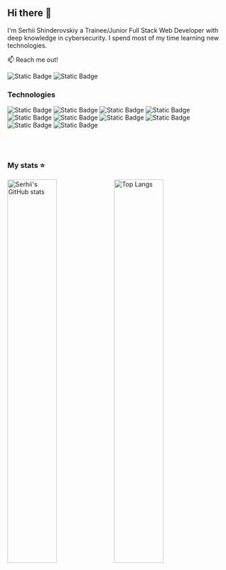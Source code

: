 ## Hi there 👋

I'm Serhii Shinderovskiy a Trainee/Junior Full Stack Web Developer with deep knowledge in cybersecurity. I spend most of my time learning new technologies.

:mailbox: Reach me out!

![Static Badge](https://img.shields.io/badge/sergiy.shinderovskiy%40gmail.com-%23EA4335?style=flat&logo=gmail&logoColor=white)
![Static Badge](https://img.shields.io/badge/linkedin-%230A66C2?style=flat&logo=linkedin&logoColor=white&labelColor=%230A66C2&link=https%3A%2F%2Fwww.linkedin.com%2Fin%2Fserhii-shinderovskii-077936228%2F%3Flipi%3Durn%253Ali%253Apage%253Ad_flagship3_feed%253BCrEiSoTpRaq0%252BkWWr1Xw1g%253D%253D)

### Technologies

![Static Badge](https://img.shields.io/badge/HTML5-%23E34F26?style=for-the-badge&logo=html5&logoColor=%23E34F26&labelColor=black&color=%23E34F26)
![Static Badge](https://img.shields.io/badge/CSS3-%231572B6?style=for-the-badge&logo=css3&logoColor=%231572B6&labelColor=black&color=%231572B6)
![Static Badge](https://img.shields.io/badge/REACT-%2361DAFB?style=for-the-badge&logo=react&logoColor=blue&labelColor=black&color=%2361DAFB)
![Static Badge](https://img.shields.io/badge/REACTBOOTSTRAP-%2341E0FD?style=for-the-badge&logo=reactbootstrap&logoColor=%2341E0FD&labelColor=black&color=%2341E0FD)
![Static Badge](https://img.shields.io/badge/JAVASCRIPT-%2361DAFB?style=for-the-badge&logo=javascript&logoColor=%23F7DF1E&labelColor=black&color=%23F7DF1E)
![Static Badge](https://img.shields.io/badge/TYPESCRIPT-%233178C6?style=for-the-badge&logo=typescript&logoColor=%233178C6&labelColor=black&color=%233178C6)
![Static Badge](https://img.shields.io/badge/REDUX-%23764ABC?style=for-the-badge&logo=redux&logoColor=%23764ABC&labelColor=black&color=%23764ABC)
![Static Badge](https://img.shields.io/badge/NODEJS-%235FA04E?style=for-the-badge&logo=nodedotjs&logoColor=%235FA04E&labelColor=black&color=%235FA04E)
![Static Badge](https://img.shields.io/badge/POSTGRESQL-%234169E1?style=for-the-badge&logo=postgresql&logoColor=%234169E1&labelColor=black&color=%234169E1)
![Static Badge](https://img.shields.io/badge/GIT-%23F05032?style=for-the-badge&logo=git&logoColor=%23F05032&labelColor=black&color=%23F05032)

<br/>
<br/>

### My stats ⭐

<img align="left" width="47%" alt="Serhii's GitHub stats" src="https://github-readme-stats.vercel.app/api?username=SerhiiShinderovskiy&show_icons=true&theme=transparent"/>
<img align="left" width="47%" alt="Top Langs" src="https://github-readme-stats.vercel.app/api/top-langs/?username=SerhiiShinderovskiy&layout=compact"/>
